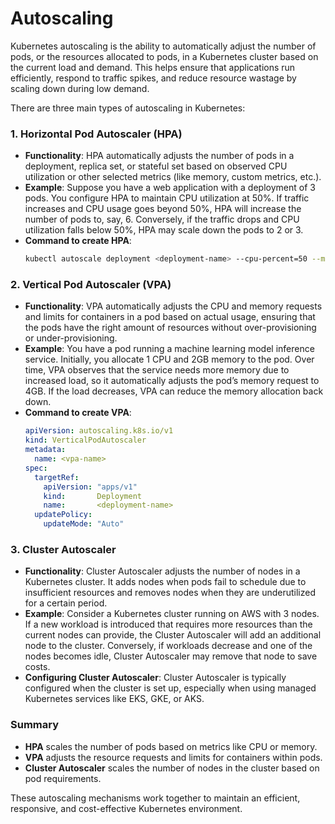 # Autoscaling

Kubernetes autoscaling is the ability to automatically adjust the number of pods, or the resources allocated to pods, in a Kubernetes cluster based on the current load and demand. This helps ensure that applications run efficiently, respond to traffic spikes, and reduce resource wastage by scaling down during low demand.

There are three main types of autoscaling in Kubernetes:

### 1. **Horizontal Pod Autoscaler (HPA)**
   - **Functionality**: HPA automatically adjusts the number of pods in a deployment, replica set, or stateful set based on observed CPU utilization or other selected metrics (like memory, custom metrics, etc.).
   - **Example**: Suppose you have a web application with a deployment of 3 pods. You configure HPA to maintain CPU utilization at 50%. If traffic increases and CPU usage goes beyond 50%, HPA will increase the number of pods to, say, 6. Conversely, if the traffic drops and CPU utilization falls below 50%, HPA may scale down the pods to 2 or 3.
   - **Command to create HPA**:
     ```bash
     kubectl autoscale deployment <deployment-name> --cpu-percent=50 --min=2 --max=10
     ```

### 2. **Vertical Pod Autoscaler (VPA)**
   - **Functionality**: VPA automatically adjusts the CPU and memory requests and limits for containers in a pod based on actual usage, ensuring that the pods have the right amount of resources without over-provisioning or under-provisioning.
   - **Example**: You have a pod running a machine learning model inference service. Initially, you allocate 1 CPU and 2GB memory to the pod. Over time, VPA observes that the service needs more memory due to increased load, so it automatically adjusts the pod’s memory request to 4GB. If the load decreases, VPA can reduce the memory allocation back down.
   - **Command to create VPA**:
     ```yaml
     apiVersion: autoscaling.k8s.io/v1
     kind: VerticalPodAutoscaler
     metadata:
       name: <vpa-name>
     spec:
       targetRef:
         apiVersion: "apps/v1"
         kind:       Deployment
         name:       <deployment-name>
       updatePolicy:
         updateMode: "Auto"
     ```

### 3. **Cluster Autoscaler**
   - **Functionality**: Cluster Autoscaler adjusts the number of nodes in a Kubernetes cluster. It adds nodes when pods fail to schedule due to insufficient resources and removes nodes when they are underutilized for a certain period.
   - **Example**: Consider a Kubernetes cluster running on AWS with 3 nodes. If a new workload is introduced that requires more resources than the current nodes can provide, the Cluster Autoscaler will add an additional node to the cluster. Conversely, if workloads decrease and one of the nodes becomes idle, Cluster Autoscaler may remove that node to save costs.
   - **Configuring Cluster Autoscaler**: Cluster Autoscaler is typically configured when the cluster is set up, especially when using managed Kubernetes services like EKS, GKE, or AKS.

### Summary
- **HPA** scales the number of pods based on metrics like CPU or memory.
- **VPA** adjusts the resource requests and limits for containers within pods.
- **Cluster Autoscaler** scales the number of nodes in the cluster based on pod requirements.

These autoscaling mechanisms work together to maintain an efficient, responsive, and cost-effective Kubernetes environment.



